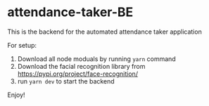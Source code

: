 # attendance-taker-BE

This is the backend for the automated attendance taker application

For setup:

1. Download all node moduals by running `yarn` command
2. Download the facial recognition library from https://pypi.org/project/face-recognition/
3. run `yarn dev` to start the backend

Enjoy!
